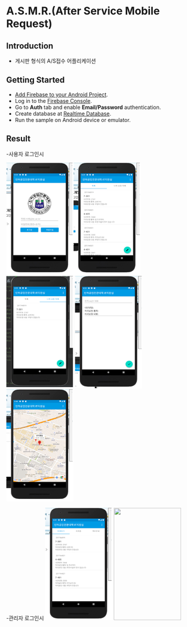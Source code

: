 A.S.M.R.(After Service Mobile Request)
=======================================

Introduction
------------

- 게시판 형식의 A/S접수 어플리케이션

Getting Started
---------------

- [Add Firebase to your Android Project](https://firebase.google.com/docs/android/setup).
- Log in to the [Firebase Console](https://console.firebase.google.com).
- Go to **Auth** tab and enable **Email/Password** authentication.
- Create database at [Realtime Database](https://firebase.google.com/products/realtime-database?hl=ko).
- Run the sample on Android device or emulator.

Result
-----------
-사용자 로그인시

<img src="app/src/main/login.png" height="300" width="180"/><img src="app/src/main/board.png" height="300" width="180"/><img src="app/src/main/myboard.png" height="300" width="180"/>
<img src="app/src/main/write.png" height="300" width="180"/>
<img src="app/src/main/map.png" height="300" width="180"/>


-관리자 로그인시
<img src="app/src/main/adminboard.png" height="300" width="180"/>
<img src="app/src/main/amdinboard2.png" height="300" width="180"/>


